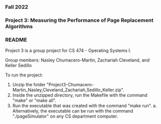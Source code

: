 ### Fall 2022
### Project 3: Measuring the Performance of Page Replacement Algorithms
### README


Project 3 is a group project for CS 474 - Operating Systems I. 


Group members: Nasley Chumacero-Martin, Zachariah Cleveland, and Keller Sedillo


To run the project:
1. Unzip the folder "Project3-Chumacero-Martin_Nasley,Cleveland_Zachariah,Sedillo_Keller.zip".
2. Inside the unzipped directory, run the Makefile with the command "make" or "make all".
3. Run the executable that was created with the command "make run".
    a. Alternatively, the executable can be run with the command "./pageSimulator" on any CS department computer.

